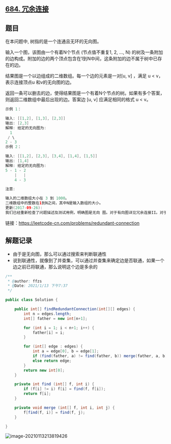 ## [684. 冗余连接](https://leetcode-cn.com/problems/redundant-connection/)

## 题目

在本问题中, 树指的是一个连通且无环的无向图。

输入一个图，该图由一个有着N个节点 (节点值不重复1, 2, ..., N) 的树及一条附加的边构成。附加的边的两个顶点包含在1到N中间，这条附加的边不属于树中已存在的边。

结果图是一个以边组成的二维数组。每一个边的元素是一对[u, v] ，满足 u < v，表示连接顶点u 和v的无向图的边。

返回一条可以删去的边，使得结果图是一个有着N个节点的树。如果有多个答案，则返回二维数组中最后出现的边。答案边 [u, v] 应满足相同的格式 u < v。



```java
示例 1：

输入: [[1,2], [1,3], [2,3]]
输出: [2,3]
解释: 给定的无向图为:
  1
 / \
2 - 3
示例 2：

输入: [[1,2], [2,3], [3,4], [1,4], [1,5]]
输出: [1,4]
解释: 给定的无向图为:
5 - 1 - 2
    |   |
    4 - 3
```



```java
注意:

输入的二维数组大小在 3 到 1000。
二维数组中的整数在1到N之间，其中N是输入数组的大小。
更新(2017-09-26):
我们已经重新检查了问题描述及测试用例，明确图是无向 图。对于有向图详见冗余连接II。对于造成任何不便，我们深感歉意。


```

链接：https://leetcode-cn.com/problems/redundant-connection


## 解题记录

+ 由于是无向图，那么可以通过搜索来判断联通性
+ 说到联通性，就像到了并查集，可以通过并查集来确定边是否联通，如果一个边之前已将联通，那么说明这个边是多余的

```java
/**
 * @author: ffzs
 * @Date: 2021/1/13 下午7:37
 */

public class Solution {

    public int[] findRedundantConnection(int[][] edges) {
        int n = edges.length;
        int[] father = new int[n+1];

        for (int i = 1; i < n+1; i++) {
            father[i] = i;
        }

        for (int[] edge : edges) {
            int a = edge[0], b = edge[1];
            if (find(father, a) != find(father, b)) merge(father, a, b);
            else return edge;
        }
        return new int[0];
    }

    private int find (int[] f, int i) {
        if (f[i] != i) f[i] = find(f, f[i]);
        return f[i];
    }

    private void merge (int[] f, int i, int j) {
        f[find(f, i)] = find(f, j);
    }

}
```

![image-20210113213819426](https://gitee.com/ffzs/picture_go/raw/master/img/image-20210113213819426.png)